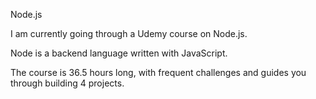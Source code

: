 Node.js 

I am currently going through a Udemy course on Node.js.

Node is a backend language written with JavaScript.

The course is 36.5 hours long, with frequent challenges and guides you through building 4 projects. 